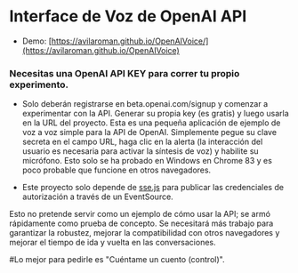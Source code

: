 # Interface de Voz de OpenAI API
- Demo: [https://avilaroman.github.io/OpenAIVoice/](https://avilaroman.github.io/OpenAIVoice)

### Necesitas una OpenAI API KEY para correr tu propio experimento. ###
- Solo deberán registrarse en beta.openai.com/signup y comenzar a experimentar con la API. Generar su propia key (es gratis) y luego usarla en la URL del proyecto.
Esta es una pequeña aplicación de ejemplo de voz a voz simple para la API de OpenAI. Simplemente pegue su clave secreta en el campo URL, haga clic en la alerta (la interacción del usuario es necesaria para activar la síntesis de voz) y habilite su micrófono. Esto solo se ha probado en Windows en Chrome 83 y es poco probable que funcione en otros navegadores.

- Este proyecto solo depende de [sse.js](https://github.com/mpetazzoni/sse.js) para publicar las credenciales de autorización a través de un EventSource.

Esto no pretende servir como un ejemplo de cómo usar la API; se armó rápidamente como prueba de concepto. Se necesitará más trabajo para garantizar la robustez, mejorar la compatibilidad con otros navegadores y mejorar el tiempo de ida y vuelta en las conversaciones.

#Lo mejor para pedirle es "Cuéntame un cuento (control)".

